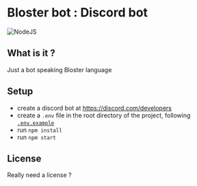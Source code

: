 # Bloster bot : Discord bot

![NodeJS](https://img.shields.io/badge/-NodeJS-05122A?style=flat&logo=nodedotjs)

## What is it ?

Just a bot speaking Bloster language

## Setup

- create a discord bot at https://discord.com/developers
- create a `.env` file in the root directory of the project, following [`.env.example`](.env.example)
- run `npm install`
- run `npm start`

## License

Really need a license ?
